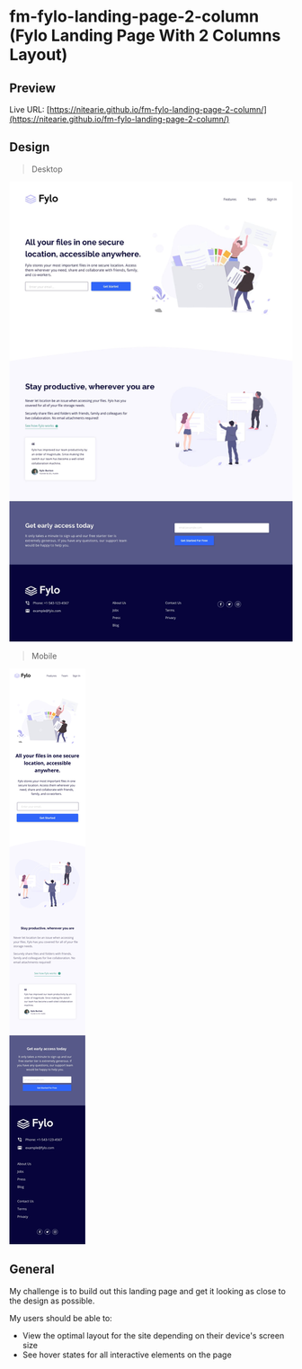 # fm-fylo-landing-page-2-column (Fylo Landing Page With 2 Columns Layout)

## Preview

Live URL: [https://nitearie.github.io/fm-fylo-landing-page-2-column/](https://nitearie.github.io/fm-fylo-landing-page-2-column/)

## Design

> Desktop

![Desktop Design](./design/desktop-design.jpg)

> Mobile

![Mobile Design](./design/mobile-design.jpg)

## General

My challenge is to build out this landing page and get it looking as close to the design as possible.

My users should be able to: 

- View the optimal layout for the site depending on their device's screen size
- See hover states for all interactive elements on the page